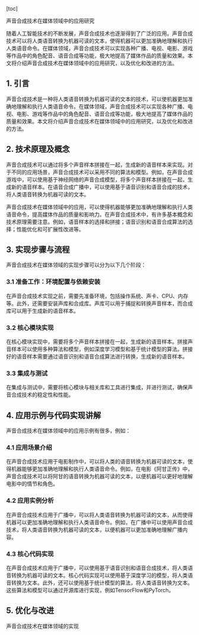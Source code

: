 
[toc]                    
                
                
声音合成技术在媒体领域中的应用研究

随着人工智能技术的不断发展，声音合成技术也逐渐得到了广泛的应用。声音合成技术可以将人类语音转换为机器可读的文本，使得机器可以更加准确地理解和执行人类语音命令。在媒体领域，声音合成技术可以实现各种广播、电视、电影、游戏等作品中的角色配音、语音合成等功能，极大地提高了媒体作品的质量和效果。本文将介绍声音合成技术在媒体领域中的应用研究，以及优化和改进的方法。

## 1. 引言

声音合成技术是一种将人类语音转换为机器可读的文本的技术，可以使机器更加准确地理解和执行人类语音命令。在媒体领域，声音合成技术可以实现各种广播、电视、电影、游戏等作品中的角色配音、语音合成等功能，极大地提高了媒体作品的质量和效果。本文将介绍声音合成技术在媒体领域中的应用研究，以及优化和改进的方法。

## 2. 技术原理及概念

声音合成技术可以通过将多个声音样本拼接在一起，生成新的语音样本来实现。对于不同的应用场景，声音合成技术可以采用不同的算法和模型。例如，在声音合成游戏中，可以使用基于神经网络的声音合成模型，将多个声音样本拼接在一起，生成新的语音样本。在语音合成广播中，可以使用基于语音识别和语音合成的技术，将人类语音转换为机器可读的文本。

声音合成技术在媒体领域中的应用，可以使得机器能够更加准确地理解和执行人类语音命令，提高媒体作品的质量和影响力。在声音合成技术中，有许多基本概念和技术原理需要注意。例如，语音样本的选择和拼接；语音识别和语音合成算法的选择；性能优化和可扩展性改进等。

## 3. 实现步骤与流程

声音合成技术在媒体领域的实现步骤可以分为以下几个阶段：

### 3.1 准备工作：环境配置与依赖安装

在声音合成技术实现之前，需要先准备环境，包括操作系统、声卡、CPU、内存等。此外，还需要安装声库和合成库。声库可以用于捕捉和转换声音样本，而合成库可以用于生成新的语音样本。

### 3.2 核心模块实现

在核心模块实现中，需要将多个声音样本拼接在一起，生成新的语音样本。拼接声音样本可以使用多种算法和模型，例如深度学习模型和基于统计模型的算法。拼接好的语音样本需要通过语音识别和语音合成算法进行转换，生成新的语音样本。

### 3.3 集成与测试

在集成与测试中，需要将核心模块与相关库和工具进行集成，并进行测试，确保声音合成技术的稳定性和性能。

## 4. 应用示例与代码实现讲解

声音合成技术在媒体领域中的应用示例有很多，例如：

### 4.1 应用场景介绍

在声音合成技术应用于电影制作中，可以将人类的语音转换为机器可读的文本，使得机器能够更加准确地理解和执行人类语音命令。例如，在电影《阿甘正传》中，声音合成技术可以将阿甘的语音转换为机器可读的文本，以便机器可以更好地理解电影中的情节和角色。

### 4.2 应用实例分析

在声音合成技术应用于广播中，可以将人类语音转换为机器可读的文本，从而使得机器可以更加准确地理解和执行人类语音命令。例如，在广播中可以使用声音合成技术，将人类语音转换为机器可读的文本，以便机器可以更加准确地理解广播内容。

### 4.3 核心代码实现

在声音合成技术应用于广播中，可以使用基于语音识别和语音合成技术，将人类语音转换为机器可读的文本。核心代码实现可以使用基于深度学习的模型，将人类语音转换为文本。此外，还可以使用基于统计模型的算法，将人类语音转换为文本。这些算法和模型可以通过开源库进行实现，例如TensorFlow和PyTorch。

## 5. 优化与改进

声音合成技术在媒体领域的实现

